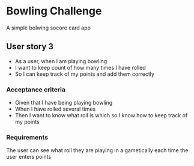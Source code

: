 
Bowling Challenge
=================

A simple bolwing socore card app

## User story 3

* As a user, when I am playing bowling
* I want to keep count of how many times I have rolled
* So I can keep track of my points and add them correctly

### Acceptance criteria

* Given that I have being playing bowling
* When I have rolled several times
* Then I want to know what roll is which so I know how to keep track of my points

### Requirements
The user can see what roll they are playing in a gametically each time the user enters points

